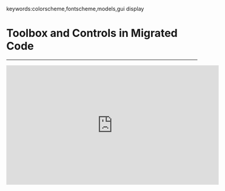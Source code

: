 ﻿keywords:colorscheme,fontscheme,models,gui display
# Toolbox and Controls in Migrated Code

----
<iframe width="560" height="315" src="https://www.youtube.com/embed/TVYO6sN7zdo" frameborder="0" allowfullscreen></iframe>